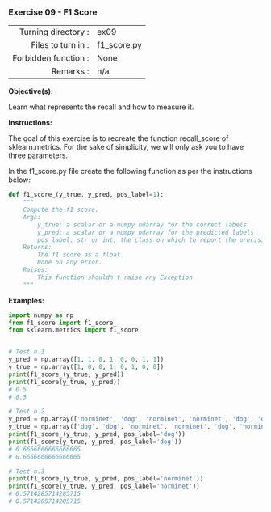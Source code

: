  ### Exercise 09 - F1 Score

|                         |                         |
| -----------------------:| ----------------------- |
|   Turning directory :   |  ex09                   |
|   Files to turn in :    |  f1_score.py            |
|   Forbidden function :  |  None                   |
|   Remarks :             |  n/a                    |

**Objective(s):**

Learn what represents the recall and how to measure it.

**Instructions:**

The goal of this exercise is to recreate the function recall_score of sklearn.metrics.
For the sake of simplicity, we will only ask you to have three parameters.

In the f1_score.py file create the following function as per the instructions below:
```python
def f1_score_(y_true, y_pred, pos_label=1):
    """
    Compute the f1 score.
    Args:
        y_true: a scalar or a numpy ndarray for the correct labels
        y_pred: a scalar or a numpy ndarray for the predicted labels
        pos_label: str or int, the class on which to report the precision_score (default=1)
    Returns: 
        The f1 score as a float.
        None on any error.
    Raises:
        This function shouldn't raise any Exception.
    """
```

**Examples:**
```python
import numpy as np
from f1_score import f1_score_
from sklearn.metrics import f1_score


# Test n.1
y_pred = np.array([1, 1, 0, 1, 0, 0, 1, 1])
y_true = np.array([1, 0, 0, 1, 0, 1, 0, 0])
print(f1_score_(y_true, y_pred))
print(f1_score(y_true, y_pred))
# 0.5
# 0.5

# Test n.2
y_pred = np.array(['norminet', 'dog', 'norminet', 'norminet', 'dog', 'dog', 'dog', 'dog'])
y_true = np.array(['dog', 'dog', 'norminet', 'norminet', 'dog', 'norminet', 'dog', 'norminet'])
print(f1_score_(y_true, y_pred, pos_label='dog'))
print(f1_score(y_true, y_pred, pos_label='dog'))
# 0.6666666666666665
# 0.6666666666666665

# Test n.3
print(f1_score_(y_true, y_pred, pos_label='norminet'))
print(f1_score(y_true, y_pred, pos_label='norminet'))
# 0.5714285714285715
# 0.5714285714285715
```
